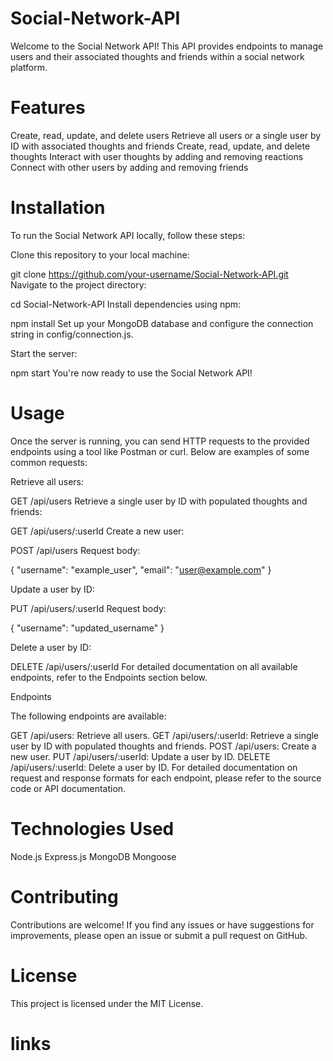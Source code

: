 # Social-Network-API
Welcome to the Social Network API! This API provides endpoints to manage users and their associated thoughts and friends within a social network platform.


# Features
Create, read, update, and delete users
Retrieve all users or a single user by ID with associated thoughts and friends
Create, read, update, and delete thoughts
Interact with user thoughts by adding and removing reactions
Connect with other users by adding and removing friends


# Installation
To run the Social Network API locally, follow these steps:

Clone this repository to your local machine:


git clone https://github.com/your-username/Social-Network-API.git
Navigate to the project directory:


cd Social-Network-API
Install dependencies using npm:


npm install
Set up your MongoDB database and configure the connection string in config/connection.js.

Start the server:


npm start
You're now ready to use the Social Network API!

# Usage

Once the server is running, you can send HTTP requests to the provided endpoints using a tool like Postman or curl. Below are examples of some common requests:

Retrieve all users:


GET /api/users
Retrieve a single user by ID with populated thoughts and friends:


GET /api/users/:userId
Create a new user:


POST /api/users
Request body:


{
  "username": "example_user",
  "email": "user@example.com"
}

Update a user by ID:


PUT /api/users/:userId
Request body:


{
  "username": "updated_username"
}

Delete a user by ID:


DELETE /api/users/:userId
For detailed documentation on all available endpoints, refer to the Endpoints section below.

Endpoints

The following endpoints are available:

GET /api/users: Retrieve all users.
GET /api/users/:userId: Retrieve a single user by ID with populated thoughts and friends.
POST /api/users: Create a new user.
PUT /api/users/:userId: Update a user by ID.
DELETE /api/users/:userId: Delete a user by ID.
For detailed documentation on request and response formats for each endpoint, please refer to the source code or API documentation.

# Technologies Used

Node.js
Express.js
MongoDB
Mongoose


# Contributing

Contributions are welcome! If you find any issues or have suggestions for improvements, please open an issue or submit a pull request on GitHub.

# License

This project is licensed under the MIT License.

# links


